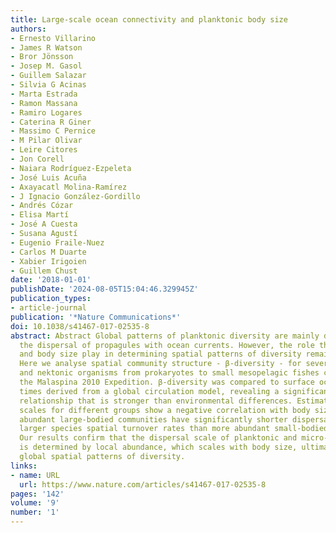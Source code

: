 ```yaml
---
title: Large-scale ocean connectivity and planktonic body size
authors:
- Ernesto Villarino
- James R Watson
- Bror Jönsson
- Josep M. Gasol
- Guillem Salazar
- Silvia G Acinas
- Marta Estrada
- Ramon Massana
- Ramiro Logares
- Caterina R Giner
- Massimo C Pernice
- M Pilar Olivar
- Leire Citores
- Jon Corell
- Naiara Rodríguez-Ezpeleta
- José Luis Acuña
- Axayacatl Molina-Ramírez
- J Ignacio González-Gordillo
- Andrés Cózar
- Elisa Martí
- José A Cuesta
- Susana Agustí
- Eugenio Fraile-Nuez
- Carlos M Duarte
- Xabier Irigoien
- Guillem Chust
date: '2018-01-01'
publishDate: '2024-08-05T15:04:46.329945Z'
publication_types:
- article-journal
publication: '*Nature Communications*'
doi: 10.1038/s41467-017-02535-8
abstract: Abstract Global patterns of planktonic diversity are mainly determined by
  the dispersal of propagules with ocean currents. However, the role that abundance
  and body size play in determining spatial patterns of diversity remains unclear.
  Here we analyse spatial community structure - β-diversity - for several planktonic
  and nektonic organisms from prokaryotes to small mesopelagic fishes collected during
  the Malaspina 2010 Expedition. β-diversity was compared to surface ocean transit
  times derived from a global circulation model, revealing a significant negative
  relationship that is stronger than environmental differences. Estimated dispersal
  scales for different groups show a negative correlation with body size, where less
  abundant large-bodied communities have significantly shorter dispersal scales and
  larger species spatial turnover rates than more abundant small-bodied plankton.
  Our results confirm that the dispersal scale of planktonic and micro-nektonic organisms
  is determined by local abundance, which scales with body size, ultimately setting
  global spatial patterns of diversity.
links:
- name: URL
  url: https://www.nature.com/articles/s41467-017-02535-8
pages: '142'
volume: '9'
number: '1'
---
```

